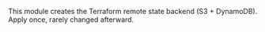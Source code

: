 This module creates the Terraform remote state backend (S3 + DynamoDB). 
Apply once, rarely changed afterward.